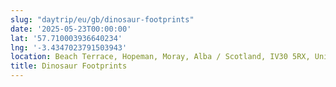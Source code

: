 ```yaml
---
slug: "daytrip/eu/gb/dinosaur-footprints"
date: '2025-05-23T00:00:00'
lat: '57.710003936640234'
lng: '-3.4347023791503943'
location: Beach Terrace, Hopeman, Moray, Alba / Scotland, IV30 5RX, United Kingdom
title: Dinosaur Footprints
---
```



